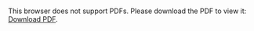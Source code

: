<object data="christ-in-song/CIS1908pdfs/260.pdf" type="application/pdf" width="100%" height="1024px">
    <embed src="christ-in-song/CIS1908pdfs/260.pdf">
        <p>This browser does not support PDFs. Please download the PDF to view it: <a href="christ-in-song/CIS1908pdfs/260.pdf">Download PDF</a>.</p>
    </embed>
</object>

